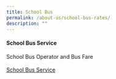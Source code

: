 ```yaml
---
title: School Bus
permalink: /about-us/school-bus-rates/
description: ""
---
```

#### School Bus Service


School Bus Operator and Bus Fare <br><br>
[School Bus Service](/files/gmsp%20school%20bus%20services.pdf)
